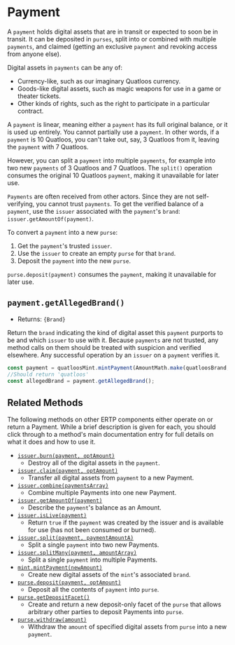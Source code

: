 # Payment
A `payment` holds digital assets that are in transit or 
expected to soon be in transit. It can be deposited in `purses`, 
split into or combined with multiple `payments`, and claimed (getting
an exclusive `payment` and revoking access from anyone else). 

Digital assets in `payments` can be any of:
- Currency-like, such as our imaginary Quatloos currency.
- Goods-like digital assets, such as magic weapons for use in a game or theater tickets.
- Other kinds of rights, such as the right to participate in a particular contract.

A `payment` is linear, meaning either a `payment` has its full
original balance, or it is used up entirely. You cannot partially use a
`payment`. In other words, if a `payment` is 10 Quatloos, you can't
take out, say, 3 Quatloos from it, leaving the `payment` with 7 Quatloos.

However, you can split a `payment` into multiple `payments`, for example 
into two new `payments` of 3 Quatloos and 7 Quatloos.
The `split()` operation consumes the original 10 Quatloos `payment`,
making it unavailable for later use.

`Payments` are often received from other actors. Since they are not self-verifying,
you cannot trust `payments`. To get the verified balance of a `payment`, use the `issuer` 
associated with the `payment`'s `brand`: `issuer.getAmountOf(payment)`.

To convert a `payment` into a new `purse`: 
1. Get the `payment`'s trusted `issuer`. 
2. Use the `issuer` to create an empty `purse` for that `brand`.
3. Deposit the `payment` into the new `purse`. 

`purse.deposit(payment)` consumes the `payment`,
making it unavailable for later use.

## `payment.getAllegedBrand()`
- Returns: `{Brand}`

Return the `brand` indicating the kind of digital asset this `payment` purports to be and which `issuer` to use
with it. Because `payments` are not trusted, any method calls on them
should be treated with suspicion and verified elsewhere.
Any successful operation by an `issuer` on a `payment` verifies it.

```js
const payment = quatloosMint.mintPayment(AmountMath.make(quatloosBrand, 10n));
//Should return 'quatloos'
const allegedBrand = payment.getAllegedBrand();
```

## Related Methods

The following methods on other ERTP components either operate
on or return a Payment. While a brief description is given for each,
you should click through to a method's main documentation entry for 
full details on what it does and how to use it.

- [`issuer.burn(payment, optAmount)`](./issuer.md#issuer-burn-payment-optamount)
  - Destroy all of the digital assets in the `payment`.
- [`issuer.claim(payment, optAmount)`](./issuer.md#issuer-claim-payment-optamount)
  - Transfer all digital assets from `payment` to a new Payment.
- [`issuer.combine(paymentsArray)`](./issuer.md#issuer-combine-paymentsarray-opttotalamount)
  - Combine multiple Payments into one new Payment.
- [`issuer.getAmountOf(payment)`](./issuer.md#issuer-getamountof-payment)
  - Describe the `payment`'s balance as an Amount.
- [`issuer.isLive(payment)`](./issuer.md#issuer-islive-payment)
  - Return `true` if the `payment` was created by the issuer and is available for use (has not been consumed or burned).
- [`issuer.split(payment, paymentAmountA)`](./issuer.md#issuer-split-payment-paymentamounta)
  - Split a single `payment` into two new Payments.
- [`issuer.splitMany(payment, amountArray)`](./issuer.md#issuer-splitmany-payment-amountarray)
  - Split a single `payment` into multiple Payments.
- [`mint.mintPayment(newAmount)`](./mint.md#mint-mintpayment-newamount)
  - Create new digital assets of the `mint`'s associated `brand`.
- [`purse.deposit(payment, optAmount)`](./purse.md#purse-deposit-payment-optamount)
  - Deposit all the contents of `payment` into `purse`.
- [`purse.getDepositFacet()`](./purse.md#purse-getdepositfacet)
  - Create and return a new deposit-only facet of the `purse` that allows arbitrary other parties to deposit Payments into `purse`.
- [`purse.withdraw(amount)`](./purse.md#purse-withdraw-amount)
  - Withdraw the `amount` of specified digital assets from `purse` into a new `payment`.
